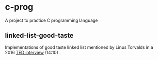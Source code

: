 # c-prog
A project to practice C programming language

## linked-list-good-taste
Implementations of good taste linked list mentioned by Linus Torvalds in a 2016 [TED interview](https://www.ted.com/talks/linus_torvalds_the_mind_behind_linux) (14:10) .
